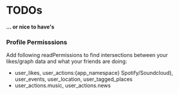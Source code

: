 # TODOs

**... or nice to have's**

### Profile Permisssions

Add following readPermissions to find intersections between your likes/graph data and what your friends are doing:

- user_likes, user_actions:{app_namespace} Spotify/Soundcloud), user_events, user_location, user_tagged_places
- user_actions.music, user_actions.news
